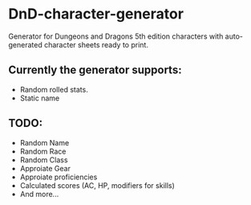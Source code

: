 # DnD-character-generator
Generator for Dungeons and Dragons 5th edition characters with auto-generated character sheets ready to print.

## Currently the generator supports:
* Random rolled stats.
* Static name

## TODO:
* Random Name
* Random Race
* Random Class
* Approiate Gear
* Approiate proficiencies
* Calculated scores (AC, HP, modifiers for skills)
* And more...
